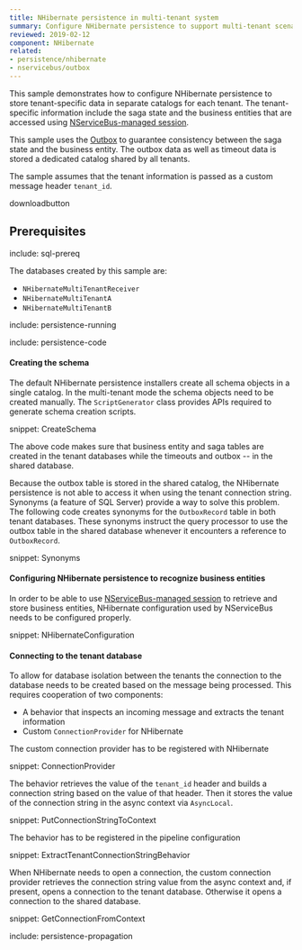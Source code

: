 ```yaml
---
title: NHibernate persistence in multi-tenant system
summary: Configure NHibernate persistence to support multi-tenant scenarios.
reviewed: 2019-02-12
component: NHibernate
related:
- persistence/nhibernate
- nservicebus/outbox
---
```


This sample demonstrates how to configure NHibernate persistence to store tenant-specific data in separate catalogs for each tenant. The tenant-specific information include the saga state and the business entities that are accessed using [NServiceBus-managed session](/persistence/nhibernate/accessing-data.md).

This sample uses the [Outbox](/nservicebus/outbox/) to guarantee consistency between the saga state and the business entity. The outbox data as well as timeout data is stored a dedicated catalog shared by all tenants.

The sample assumes that the tenant information is passed as a custom message header `tenant_id`.

downloadbutton


## Prerequisites

include: sql-prereq

The databases created by this sample are:

 * `NHibernateMultiTenantReceiver`
 * `NHibernateMultiTenantA`
 * `NHibernateMultiTenantB`

include: persistence-running

include: persistence-code

#### Creating the schema

The default NHibernate persistence installers create all schema objects in a single catalog. In the multi-tenant mode the schema objects need to be created manually. The `ScriptGenerator` class provides APIs required to generate schema creation scripts.

snippet: CreateSchema

The above code makes sure that business entity and saga tables are created in the tenant databases while the timeouts and outbox -- in the shared database.

Because the outbox table is stored in the shared catalog, the NHibernate persistence is not able to access it when using the tenant connection string. Synonyms (a feature of SQL Server) provide a way to solve this problem. The following code creates synonyms for the `OutboxRecord` table in both tenant databases. These synonyms instruct the query processor to use the outbox table in the shared database whenever it encounters a reference to `OutboxRecord`.

snippet: Synonyms


#### Configuring NHibernate persistence to recognize business entities

In order to be able to use [NServiceBus-managed session](/persistence/nhibernate/accessing-data.md) to retrieve and store business entities, NHibernate configuration used by NServiceBus needs to be configured properly.

snippet: NHibernateConfiguration


#### Connecting to the tenant database

To allow for database isolation between the tenants the connection to the database needs to be created based on the message being processed. This requires cooperation of two components:

 * A behavior that inspects an incoming message and extracts the tenant information 
 * Custom `ConnectionProvider` for NHibernate

The custom connection provider has to be registered with NHibernate

snippet: ConnectionProvider

The behavior retrieves the value of the `tenant_id` header and builds a connection string based on the value of that header. Then it stores the value of the connection string in the async context via `AsyncLocal`.

snippet: PutConnectionStringToContext

The behavior has to be registered in the pipeline configuration

snippet: ExtractTenantConnectionStringBehavior

When NHibernate needs to open a connection, the custom connection provider retrieves the connection string value from the async context and, if present, opens a connection to the tenant database. Otherwise it opens a connection to the shared database.

snippet: GetConnectionFromContext

include: persistence-propagation